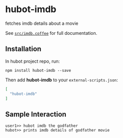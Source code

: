 # hubot-imdb

fetches imdb details about a movie

See [`src/imdb.coffee`](src/imdb.coffee) for full documentation.

## Installation

In hubot project repo, run:

`npm install hubot-imdb --save`

Then add **hubot-imdb** to your `external-scripts.json`:

```json
[
  "hubot-imdb"
]
```

## Sample Interaction

```
user1>> hubot imdb the godfather
hubot>> prints imdb details of godfather movie
```
